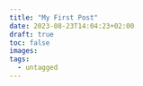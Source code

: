 ```yaml
---
title: "My First Post"
date: 2023-08-23T14:04:23+02:00
draft: true
toc: false
images:
tags:
  - untagged
---
```


